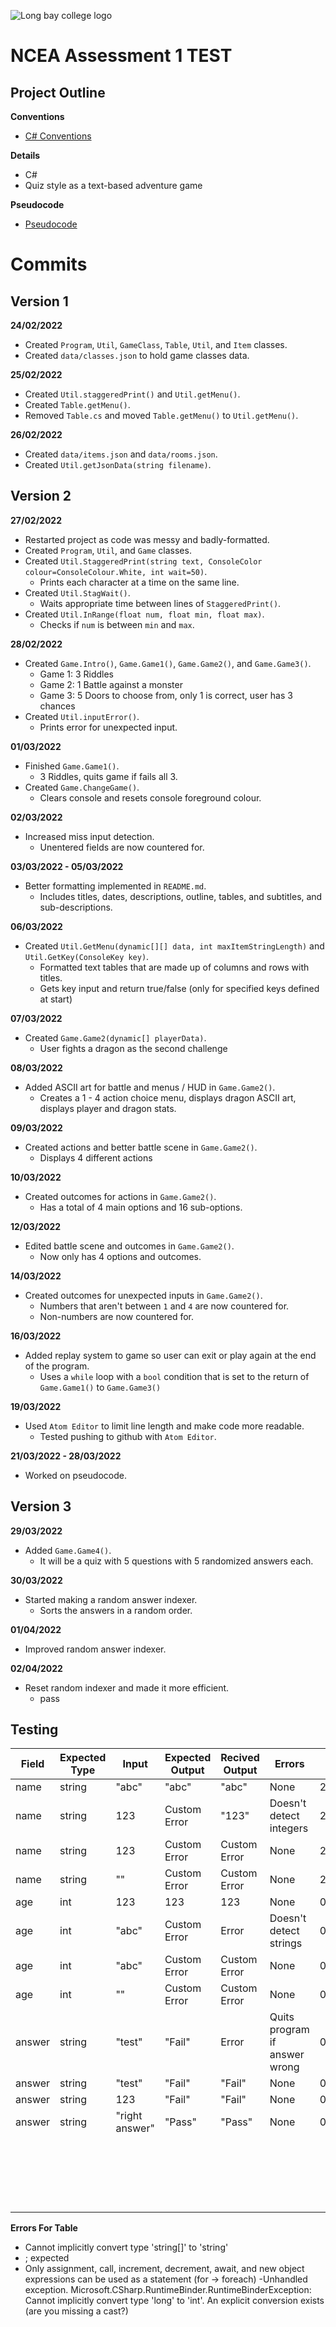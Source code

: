 ![Long bay college logo](https://www.longbaycollege.com/wp-content/uploads/2020/09/Long_Bay_College_Logo_Tag2-1024x141.png)

# NCEA Assessment 1 TEST

## Project Outline

**Conventions**
- [C# Conventions](https://docs.microsoft.com/en-us/dotnet/csharp/fundamentals/coding-style/coding-conventions)

**Details**
- C#
- Quiz style as a text-based adventure game

**Pseudocode**
- [Pseudocode](https://github.com/404-WasFound/ncea-assessment-1/blob/main/pseudocode/type2.txt)

# Commits

## Version 1

**24/02/2022**
- Created `Program`, `Util`, `GameClass`, `Table`, `Util`, and `Item` classes.
- Created `data/classes.json` to hold game classes data.

**25/02/2022**
- Created `Util.staggeredPrint()` and `Util.getMenu()`.
- Created `Table.getMenu()`.
- Removed `Table.cs` and moved `Table.getMenu()` to `Util.getMenu()`.

**26/02/2022**
- Created `data/items.json` and `data/rooms.json`.
- Created `Util.getJsonData(string filename)`.

## Version 2

**27/02/2022**
- Restarted project as code was messy and badly-formatted.
- Created `Program`, `Util`, and `Game` classes.
- Created `Util.StaggeredPrint(string text, ConsoleColor colour=ConsoleColour.White, int wait=50)`.
    - Prints each character at a time on the same line.
- Created `Util.StagWait()`.
    - Waits appropriate time between lines of `StaggeredPrint()`.
- Created `Util.InRange(float num, float min, float max)`.
    - Checks if `num` is between `min` and `max`.

**28/02/2022**
- Created `Game.Intro()`, `Game.Game1()`, `Game.Game2()`, and `Game.Game3()`.
    - Game 1: 3 Riddles
    - Game 2: 1 Battle against a monster
    - Game 3: 5 Doors to choose from, only 1 is correct, user has 3 chances
- Created `Util.inputError()`.
    - Prints error for unexpected input.

**01/03/2022**
- Finished `Game.Game1()`.
    - 3 Riddles, quits game if fails all 3.
- Created `Game.ChangeGame()`.
    - Clears console and resets console foreground colour.

**02/03/2022**
- Increased miss input detection.
    - Unentered fields are now countered for.

**03/03/2022 - 05/03/2022**
- Better formatting implemented in `README.md`.
    - Includes titles, dates, descriptions, outline, tables, and subtitles, and sub-descriptions.

**06/03/2022**
- Created `Util.GetMenu(dynamic[][] data, int maxItemStringLength)` and `Util.GetKey(ConsoleKey key)`.
    - Formatted text tables that are made up of columns and rows with titles.
    - Gets key input and return true/false (only for specified keys defined at start)

**07/03/2022**
- Created `Game.Game2(dynamic[] playerData)`.
    - User fights a dragon as the second challenge

**08/03/2022**
- Added ASCII art for battle and menus / HUD in `Game.Game2()`.
    - Creates a 1 - 4 action choice menu, displays dragon ASCII art, displays player and dragon stats.

**09/03/2022**
- Created actions and better battle scene in `Game.Game2()`.
    - Displays 4 different actions

**10/03/2022**
- Created outcomes for actions in `Game.Game2()`.
    - Has a total of 4 main options and 16 sub-options.

**12/03/2022**
- Edited battle scene and outcomes in `Game.Game2()`.
    - Now only has 4 options and outcomes.

**14/03/2022**
- Created outcomes for unexpected inputs in `Game.Game2()`.
    - Numbers that aren't between `1` and `4` are now countered for.
    - Non-numbers are now countered for.

**16/03/2022**
- Added replay system to game so user can exit or play again at the end of the program.
    - Uses a `while` loop with a `bool` condition that is set to the return of `Game.Game1()` to `Game.Game3()`

**19/03/2022**
- Used `Atom Editor` to limit line length and make code more readable.
    - Tested pushing to github with `Atom Editor`.

**21/03/2022 - 28/03/2022**
- Worked on pseudocode.

## Version 3

**29/03/2022**
- Added `Game.Game4()`.
    - It will be a quiz with 5 questions with 5 randomized answers each.

**30/03/2022**
- Started making a random answer indexer.
    - Sorts the answers in a random order.

**01/04/2022**
- Improved random answer indexer.

**02/04/2022**
- Reset random indexer and made it more efficient.
    - pass


## Testing

| Field  | Expected Type | Input          | Expected Output | Recived Output | Errors                        | Date       |
|--------|---------------|----------------|-----------------|----------------|-------------------------------|------------|
| name   | string        | "abc"          | "abc"           | "abc"          | None                          | 28/02/2022 |
| name   | string        | 123            | Custom Error    | "123"          | Doesn't detect integers       | 28/02/2022 |
| name   | string        | 123            | Custom Error    | Custom Error   | None                          | 28/02/2022 |
| name   | string        | ""             | Custom Error    | Custom Error   | None                          | 29/02/2022 |
| age    | int           | 123            | 123             | 123            | None                          | 01/03/2022 |
| age    | int           | "abc"          | Custom Error    | Error          | Doesn't detect strings        | 01/03/2022 |
| age    | int           | "abc"          | Custom Error    | Custom Error   | None                          | 01/03/2022 |
| age    | int           | ""             | Custom Error    | Custom Error   | None                          | 02/03/2022 |
| answer | string        | "test"         | "Fail"          | Error          | Quits program if answer wrong | 05/03/2022 |
| answer | string        | "test"         | "Fail"          | "Fail"         | None                          | 05/03/2022 |
| answer | string        | 123            | "Fail"          | "Fail"         | None                          | 05/03/2022 |
| answer | string        | "right answer" | "Pass"          | "Pass"         | None                          | 06/03/2022 |
|        |               |                |                 |                |                               |            |
|        |               |                |                 |                |                               |            |
|        |               |                |                 |                |                               |            |
|        |               |                |                 |                |                               |            |
|        |               |                |                 |                |                               |            |
|        |               |                |                 |                |                               |            |
|        |               |                |                 |                |                               |            |
|        |               |                |                 |                |                               |            |
|        |               |                |                 |                |                               |            |
|        |               |                |                 |                |                               |            |
|        |               |                |                 |                |                               |            |
|        |               |                |                 |                |                               |            |
|        |               |                |                 |                |                               |            |
|        |               |                |                 |                |                               |            |
|        |               |                |                 |                |                               |            |
|        |               |                |                 |                |                               |            |
|        |               |                |                 |                |                               |            |
|        |               |                |                 |                |                               |            |
|        |               |                |                 |                |                               |            |
|        |               |                |                 |                |                               |            |



**Errors For Table**
- Cannot implicitly convert type 'string[]' to 'string'
- ; expected
- Only assignment, call, increment, decrement, await, and new object expressions can be used as a statement (for -> foreach)
-Unhandled exception. Microsoft.CSharp.RuntimeBinder.RuntimeBinderException: Cannot implicitly convert type 'long' to 'int'. An explicit conversion exists (are you missing a cast?)